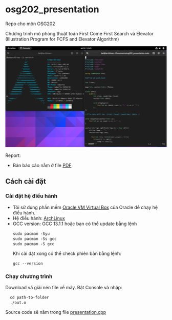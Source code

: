 # osg202_presentation
Repo cho môn OSG202

Chương trình mô phỏng thuật toán First Come First Search và Elevator
(Illustration Program for FCFS and Elevator Algorithm)

![Cover](osg202/images/archlinux.png)

Report:
  - Bản báo cáo nằm ở file [PDF](osg202.pdf)

## Cách cài đặt
### Cài đặt hệ điều hành
  - Tôi sử dụng phần mềm [Oracle VM Virtual Box](https://www.virtualbox.org/) của Oracle để chạy hệ điều hành.
  - Hệ điều hành: [ArchLinux](https://archlinux.org/)
  - GCC version: GCC 13.1.1 hoặc bạn có thể update bằng lệnh
    ```
    sudo pacman -Syu
    sudo pacman -Ss gcc
    sudo pacman -S gcc
    ```
    Khi cài đặt xong có thể check phiên bản bằng lệnh:
    ```
    gcc --version
    ```
### Chạy chương trình
Download và giải nén file về máy.
Bật Console và nhập:

```
  cd path-to-folder
  ./out.o
```

Source code sẽ nằm trong file [presentation.cpp](presentation.cpp)
